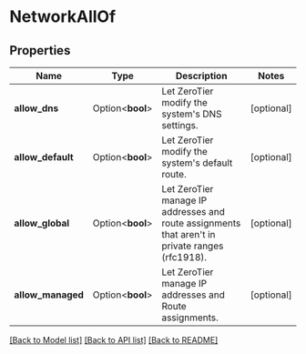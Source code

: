 # NetworkAllOf

## Properties

Name | Type | Description | Notes
------------ | ------------- | ------------- | -------------
**allow_dns** | Option<**bool**> | Let ZeroTier modify the system's DNS settings. | [optional]
**allow_default** | Option<**bool**> | Let ZeroTier modify the system's default route. | [optional]
**allow_global** | Option<**bool**> | Let ZeroTier manage IP addresses and route assignments that aren't in private ranges (rfc1918). | [optional]
**allow_managed** | Option<**bool**> | Let ZeroTier manage IP addresses and Route assignments. | [optional]

[[Back to Model list]](../README.md#documentation-for-models) [[Back to API list]](../README.md#documentation-for-api-endpoints) [[Back to README]](../README.md)


